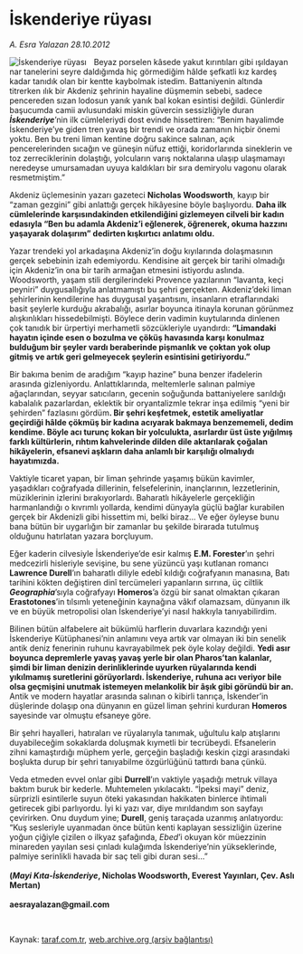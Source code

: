 # İskenderiye rüyası

*A. Esra Yalazan 28.10.2012*

<div class="yazi"><img align="left" alt="İskenderiye rüyası" border="0" src="http://www.taraf.com.tr/fotoraflar/makaleler/iskenderiye-ruyasi_32_orijinal.jpg" style="border-right-width:10px; border-color:#FFFFFF"/><p>Beyaz porselen kâsede yakut kırıntıları gibi ışıldayan nar tanelerini seyre daldığımda hiç görmediğim hâlde şefkatli kız kardeş kadar tanıdık olan bir kentte kaybolmak istedim. Battaniyenin altında titrerken ılık bir Akdeniz şehrinin hayaline düşmemin sebebi, sadece pencereden sızan lodosun yanık yanık bal kokan esintisi değildi. Günlerdir başucumda camii avlusundaki miskin güvercin sessizliğiyle duran <b><i>İskenderiye</i></b>’nin ilk cümleleriydi dost evinde hissettiren: “Benim hayalimde İskenderiye’ye giden tren yavaş bir trendi ve orada zamanın hiçbir önemi yoktu. Ben bu treni liman kentine doğru sakince salınan, açık pencerelerinden sıcağın ve güneşin nüfuz ettiği, koridorlarında sineklerin ve toz zerreciklerinin dolaştığı, yolcuların varış noktalarına ulaşıp ulaşmamayı neredeyse umursamadan uyuya kaldıkları bir sıra demiryolu vagonu olarak resmetmiştim.” </p>
<p>Akdeniz üçlemesinin yazarı gazeteci <b>Nicholas Woodsworth</b>, kayıp bir “zaman gezgini” gibi anlattığı gerçek hikâyesine böyle başlıyordu. <b>Daha ilk cümlelerinde karşısındakinden etkilendiğini gizlemeyen cilveli bir kadın edasıyla “Ben bu adamla Akdeniz’i eğlenerek, öğrenerek, okuma hazzını yaşayarak dolaşırım” dedirten kışkırtıcı anlatımı oldu.</b> </p>
<p>Yazar trendeki yol arkadaşına Akdeniz’in doğu kıyılarında dolaşmasının gerçek sebebinin izah edemiyordu. Kendisine ait gerçek bir tarihi olmadığı için Akdeniz’in ona bir tarih armağan etmesini istiyordu aslında. Woodsworth, yaşam stili dergilerindeki Provence yazılarının “lavanta, keçi peyniri” duygusallığıyla anlatmamıştı bu şehri gerçekten. Akdeniz’deki liman şehirlerinin kendilerine has duygusal yaşantısını, insanların etraflarındaki basit şeylerle kurduğu akrabalığı, asırlar boyunca itinayla korunan görünmez alışkınlıkları hissedebilmişti. Böylece derin vadimin kuytularında dinlenen çok tanıdık bir ürpertiyi merhametli sözcükleriyle uyandırdı: <b>“Limandaki hayatın içinde esen o bozulma ve çöküş havasında karşı konulmaz bulduğum bir şeyler vardı beraberinde pişmanlık ve çoktan yok olup gitmiş ve artık geri gelmeyecek şeylerin esintisini getiriyordu.” </b></p>
<p>Bir bakıma benim de aradığım “kayıp hazine” buna benzer ifadelerin arasında gizleniyordu. Anlattıklarında, meltemlerle salınan palmiye ağaçlarından, seyyar satıcıların, gecenin soğuğunda battaniyelere sarıldığı kabalalık pazarlardan, eklektik bir oryantalizmle tekrar inşa edilmiş “yeni bir şehirden” fazlasını gördüm<b>. Bir şehri keşfetmek, estetik ameliyatlar geçirdiği hâlde çökmüş bir kadına acıyarak bakmaya benzememeli, dedim kendime. Böyle acı turunç kokan bir yolculukta, asırlardır üst üste yığılmış farklı kültürlerin, rıhtım kahvelerinde dilden dile aktarılarak çoğalan hikâyelerin, efsanevi aşkların daha anlamlı bir karşılığı olmalıydı hayatımızda.</b></p>
<p>Vaktiyle ticaret yapan, bir liman şehrinde yaşamış bükün kavimler, yaşadıkları coğrafyada dillerinin, felsefelerinin, inançlarının, lezzetlerinin, müziklerinin izlerini bırakıyorlardı. Baharatlı hikâyelerle gerçekliğin harmanlandığı o kıvrımlı yollarda, kendimi dünyayla güçlü bağlar kurabilen gerçek bir Akdenizli gibi hissettim mi, belki biraz... Ve eğer öyleyse bunu bana bütün bir uygarlığın bir zamanlar bu şekilde birarada tutulmuş olduğunu hatırlatan yazara borçluyum. </p>
<p>Eğer kaderin cilvesiyle İskenderiye’de esir kalmış <b>E.M. Forester</b>’ın şehri medcezirli hisleriyle sevişine, bu sene yüzüncü yaşı kutlanan romancı <b>Lawrence Durell</b>’ın baharatlı diliyle edebî kıldığı coğrafyanın manasına, Batı tarihini kökten değiştiren dinî tercümeleri yapanların sırrına, üç ciltlik <b><i>Geographia</i></b>’sıyla coğrafyayı <b>Homeros</b>’a özgü bir sanat olmaktan çıkaran <b>Erastotones</b>’in tılsımlı yeteneğinin kaynağına vâkıf olamazsam, dünyanın ilk ve en büyük metropolisi olan İskenderiye’yi nasıl hakkıyla tanıyabilirdim. </p>
<p>Bilinen bütün alfabelere ait bükümlü harflerin duvarlara kazındığı yeni İskenderiye Kütüphanesi’nin anlamını veya artık var olmayan iki bin senelik antik deniz fenerinin ruhunu kavrayabilmek pek öyle kolay değildi. <b>Yedi asır boyunca depremlerle yavaş yavaş yerle bir olan Pharos’tan kalanlar, şimdi bir liman denizin derinliklerinde uyurken rüyalarında kendi yıkılmamış suretlerini görüyorlardı. İskenderiye, ruhuna acı veriyor bile olsa geçmişini unutmak istemeyen melankolik bir âşık gibi göründü bir an.</b> Antik ve modern hayatlar arasında salınan o kibirli tanrıça, İskender’in düşlerinde dolaşıp ona dünyanın en güzel liman şehrini kurduran <b>Homeros</b> sayesinde var olmuştu efsaneye göre. </p>
<p>Bir şehri hayalleri, hatıraları ve rüyalarıyla tanımak, uğultulu kalp atışlarını duyabileceğim sokaklarda doluşmak kıymetli bir tecrübeydi. Efsanelerin zihni kamaştırdığı müphem yerle, gerçeğin başladığı keskin çizgi arasındaki boşlukta durup bir şehri tanıyabilme özgürlüğünü tattırdı bana çünkü.</p>
<p>Veda etmeden evvel onlar gibi <b>Durrell</b>’ın vaktiyle yaşadığı metruk villaya baktım buruk bir kederle. Muhtemelen yıkılacaktı. “İpeksi mayi” deniz, sürprizli esintilerle suyun öteki yakasından hakikaten binlerce ihtimali getirecek gibi parlıyordu. İyi ki yazı var, diye mırıldandım son sayfayı çevirirken. Onu duydum yine; <b>Durell</b>, geniş taraçada uzanmış anlatıyordu: “Kuş sesleriyle uyanmadan önce bütün kenti kaplayan sessizliğin üzerine yoğun çiğiyle çizilen o ilkyaz şafağında, <i>Ebed</i>’i okuyan kör müezzinin minareden yayılan sesi çınladı kulağımda İskenderiye’nin yükseklerinde, palmiye serinlikli havada bir saç teli gibi duran sesi...”<br/><br/><b>(<i>Mayi Kıta-İskenderiye</i>, Nicholas Woodsworth, Everest Yayınları, Çev. Aslı Mertan)<br/><br/></b><b>aesrayalazan@gmail.com</b></p>
<p> </p>
</div>

Kaynak: [taraf.com.tr](http://www.taraf.com.tr:80/a-esra-yalazan/makale-iskenderiye-ruyasi.htm), [web.archive.org (arşiv bağlantısı)](http://web.archive.org/web/20131122193216/http://www.taraf.com.tr:80/a-esra-yalazan/makale-iskenderiye-ruyasi.htm)
